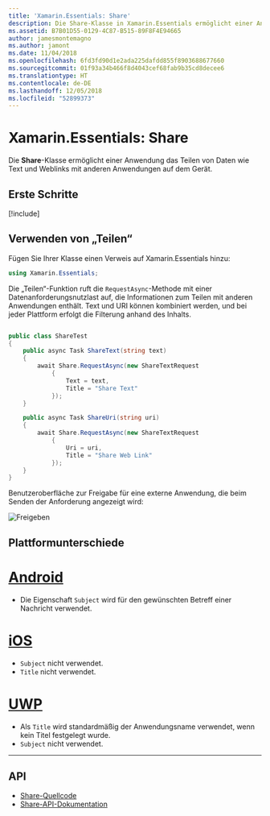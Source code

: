 ```yaml
---
title: 'Xamarin.Essentials: Share'
description: Die Share-Klasse in Xamarin.Essentials ermöglicht einer Anwendung das Teilen von Daten wie Text und Weblinks mit anderen Anwendungen auf dem Gerät.
ms.assetid: B7B01D55-0129-4C87-B515-89F8F4E94665
author: jamesmontemagno
ms.author: jamont
ms.date: 11/04/2018
ms.openlocfilehash: 6fd3fd90d1e2ada225dafdd855f8903688677660
ms.sourcegitcommit: 01f93a34b466f8d4043cef68fab9b35cd8decee6
ms.translationtype: HT
ms.contentlocale: de-DE
ms.lasthandoff: 12/05/2018
ms.locfileid: "52899373"
---
```

# <a name="xamarinessentials-share"></a>Xamarin.Essentials: Share

Die **Share**-Klasse ermöglicht einer Anwendung das Teilen von Daten wie Text und Weblinks mit anderen Anwendungen auf dem Gerät.

## <a name="get-started"></a>Erste Schritte

[!include[](~/essentials/includes/get-started.md)]

## <a name="using-share"></a>Verwenden von „Teilen“

Fügen Sie Ihrer Klasse einen Verweis auf Xamarin.Essentials hinzu:

```csharp
using Xamarin.Essentials;
```

Die „Teilen“-Funktion ruft die `RequestAsync`-Methode mit einer Datenanforderungsnutzlast auf, die Informationen zum Teilen mit anderen Anwendungen enthält. Text und URI können kombiniert werden, und bei jeder Plattform erfolgt die Filterung anhand des Inhalts.

```csharp

public class ShareTest
{
    public async Task ShareText(string text)
    {
        await Share.RequestAsync(new ShareTextRequest
            {
                Text = text,
                Title = "Share Text"
            });
    }

    public async Task ShareUri(string uri)
    {
        await Share.RequestAsync(new ShareTextRequest
            {
                Uri = uri,
                Title = "Share Web Link"
            });
    }
}
```

Benutzeroberfläche zur Freigabe für eine externe Anwendung, die beim Senden der Anforderung angezeigt wird:

![Freigeben](share-images/share.png)

## <a name="platform-differences"></a>Plattformunterschiede

# <a name="androidtabandroid"></a>[Android](#tab/android)

* Die Eigenschaft `Subject` wird für den gewünschten Betreff einer Nachricht verwendet.

# <a name="iostabios"></a>[iOS](#tab/ios)

* `Subject` nicht verwendet.
* `Title` nicht verwendet.

# <a name="uwptabuwp"></a>[UWP](#tab/uwp)

* Als `Title` wird standardmäßig der Anwendungsname verwendet, wenn kein Titel festgelegt wurde.
* `Subject` nicht verwendet.

-----

## <a name="api"></a>API

- [Share-Quellcode](https://github.com/xamarin/Essentials/tree/master/Xamarin.Essentials/Share)
- [Share-API-Dokumentation](xref:Xamarin.Essentials.Share)
